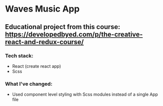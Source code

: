 # Waves Music App

## Educational project from this course: https://developedbyed.com/p/the-creative-react-and-redux-course/

### Tech stack:

- React (create react app)
- Scss

### What I've changed:

- Used component level styling with Scss modules instead of a single App file
